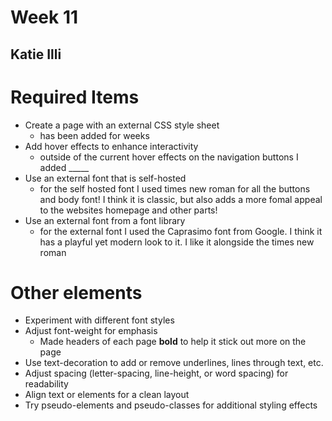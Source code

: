 # Week 11
## Katie Illi

# Required Items
- Create a page with an external CSS style sheet
    - has been added for weeks
- Add hover effects to enhance interactivity
    - outside of the current hover effects on the navigation buttons I added _____
- Use an external font that is self-hosted
    - for the self hosted font I used times new roman for all the buttons and body font! I think it is classic, but also adds a more fomal appeal to the websites homepage and other parts!
- Use an external font from a font library
    - for the external font I used the Caprasimo font from Google. I think it has a playful yet modern look to it. I like it alongside the times new roman

# Other elements
- Experiment with different font styles
- Adjust font-weight for emphasis
    - Made headers of each page **bold** to help it stick out more on the page
- Use text-decoration to add or remove underlines, lines through text, etc.
- Adjust spacing (letter-spacing, line-height, or word spacing) for readability
- Align text or elements for a clean layout
- Try pseudo-elements and pseudo-classes for additional styling effects